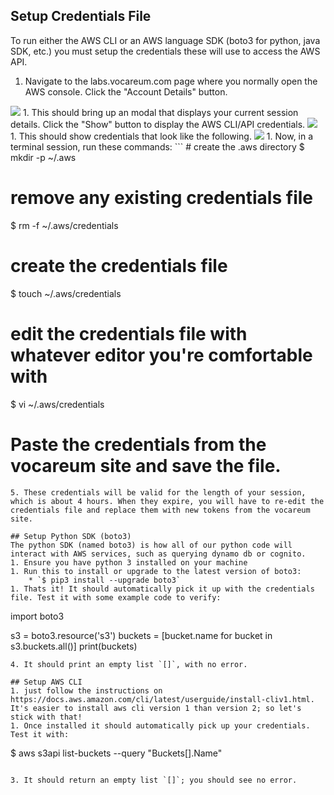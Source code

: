 ## Setup Credentials File
To run either the AWS CLI or an AWS language SDK (boto3 for python, java SDK, etc.) you must setup the credentials these will use to access the AWS API.

1. Navigate to the labs.vocareum.com page where you normally open the AWS console. Click the "Account Details" button.
<image src="images/setup-cli-and-sdk-1.png" />
1. This should bring up an modal that displays your current session details. Click the "Show" button to display the AWS CLI/API credentials.
<image src="images/setup-cli-and-sdk-2.png" />
1. This should show credentials that look like the following.
<image src="images/setup-cli-and-sdk-3.png" />
1. Now, in a terminal session, run these commands: 
```
# create the .aws directory
$ mkdir -p ~/.aws

# remove any existing credentials file
$ rm -f ~/.aws/credentials

# create the credentials file
$ touch ~/.aws/credentials

# edit the credentials file with whatever editor you're comfortable with
$ vi ~/.aws/credentials

# Paste the credentials from the vocareum site and save the file.
```
5. These credentials will be valid for the length of your session, which is about 4 hours. When they expire, you will have to re-edit the credentials file and replace them with new tokens from the vocareum site.

## Setup Python SDK (boto3)
The python SDK (named boto3) is how all of our python code will interact with AWS services, such as querying dynamo db or cognito.
1. Ensure you have python 3 installed on your machine
1. Run this to install or upgrade to the latest version of boto3:
    * `$ pip3 install --upgrade boto3`
1. Thats it! It should automatically pick it up with the credentials file. Test it with some example code to verify:
```
import boto3

s3 = boto3.resource('s3')
buckets = [bucket.name for bucket in s3.buckets.all()]
print(buckets)
```
4. It should print an empty list `[]`, with no error.

## Setup AWS CLI
1. just follow the instructions on https://docs.aws.amazon.com/cli/latest/userguide/install-cliv1.html. It's easier to install aws cli version 1 than version 2; so let's stick with that! 
1. Once installed it should automatically pick up your credentials. Test it with:
```
$ aws s3api list-buckets --query "Buckets[].Name"
```

3. It should return an empty list `[]`; you should see no error.